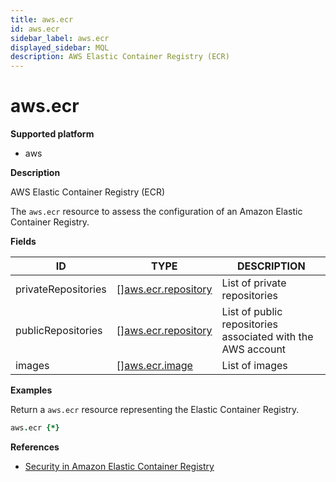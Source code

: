 ```yaml
---
title: aws.ecr
id: aws.ecr
sidebar_label: aws.ecr
displayed_sidebar: MQL
description: AWS Elastic Container Registry (ECR)
---
```


# aws.ecr

**Supported platform**

- aws

**Description**

AWS Elastic Container Registry (ECR)

The `aws.ecr` resource to assess the configuration of an Amazon Elastic Container Registry.

**Fields**

| ID                  | TYPE                                                  | DESCRIPTION                                                 |
| ------------------- | ----------------------------------------------------- | ----------------------------------------------------------- |
| privateRepositories | &#91;&#93;[aws.ecr.repository](aws.ecr.repository.md) | List of private repositories                                |
| publicRepositories  | &#91;&#93;[aws.ecr.repository](aws.ecr.repository.md) | List of public repositories associated with the AWS account |
| images              | &#91;&#93;[aws.ecr.image](aws.ecr.image.md)           | List of images                                              |

**Examples**

Return a `aws.ecr` resource representing the Elastic Container Registry.

```coffeescript
aws.ecr {*}
```

**References**

- [Security in Amazon Elastic Container Registry](https://docs.aws.amazon.com/AmazonECR/latest/userguide/security.html)
